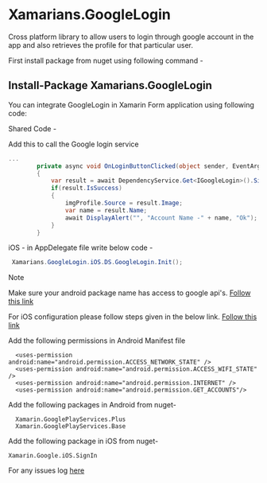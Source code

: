 # Xamarians.GoogleLogin

Cross platform library to allow users to login through google account in the app and also retrieves the profile for that particular user.

First install package from nuget using following command -
## Install-Package Xamarians.GoogleLogin

You can integrate GoogleLogin in Xamarin Form application using following code:

 Shared Code -

Add this to call the Google login service
```c#
...
        private async void OnLoginButtonClicked(object sender, EventArgs e)
        {
            var result = await DependencyService.Get<IGoogleLogin>().SignIn();
            if(result.IsSuccess)
            {
                imgProfile.Source = result.Image;
                var name = result.Name;
                await DisplayAlert("", "Account Name -" + name, "Ok");
            }
        }
```	    
iOS - in AppDelegate file write below code -
```c#
 Xamarians.GoogleLogin.iOS.DS.GoogleLogin.Init();
```
Note

Make sure your android package name has access to google api's.
[Follow this link](https://console.developers.google.com)

For iOS configuration please follow steps given in the below link.
[Follow this link](https://components.xamarin.com/gettingstarted/googleiossignin)

Add the following permissions in Android Manifest file
```
  <uses-permission android:name="android.permission.ACCESS_NETWORK_STATE" />
  <uses-permission android:name="android.permission.ACCESS_WIFI_STATE" />
  <uses-permission android:name="android.permission.INTERNET" />
  <uses-permission android:name="android.permission.GET_ACCOUNTS"/>
```
Add the following packages in Android from nuget-
```
  Xamarin.GooglePlayServices.Plus
  Xamarin.GooglePlayServices.Base
```  
Add the following package in iOS from nuget-
```
Xamarin.Google.iOS.SignIn
```
For any issues log [here](https://github.com/Xamarians/Xamarians.GoogleLogin/issues)
